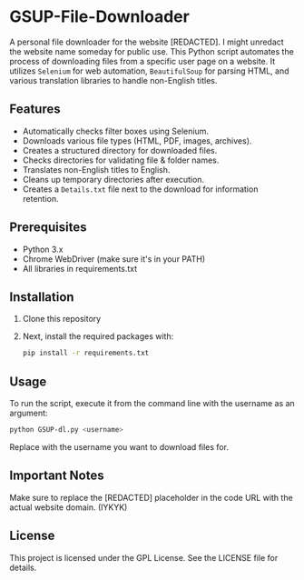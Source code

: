 # GSUP-File-Downloader
A personal file downloader for the website [REDACTED]. I might unredact the website name someday for public use. This Python script automates the process of downloading files from a specific user page on a website. It utilizes `Selenium` for web automation, `BeautifulSoup` for parsing HTML, and various translation libraries to handle non-English titles.

## Features

- Automatically checks filter boxes using Selenium.
- Downloads various file types (HTML, PDF, images, archives).
- Creates a structured directory for downloaded files.
- Checks directories for validating file & folder names.
- Translates non-English titles to English.
- Cleans up temporary directories after execution.
- Creates a `Details.txt` file next to the download for information retention.

## Prerequisites

- Python 3.x
- Chrome WebDriver (make sure it's in your PATH)
- All libraries in requirements.txt

## Installation

1. Clone this repository

2. Next, install the required packages with:
   ```bash
   pip install -r requirements.txt

## Usage

To run the script, execute it from the command line with the username as an argument:
   ```bash
   python GSUP-dl.py <username>
   ```
Replace <username> with the username you want to download files for.

## Important Notes

Make sure to replace the [REDACTED] placeholder in the code URL with the actual website domain. (IYKYK)

## License

This project is licensed under the GPL License. See the LICENSE file for details.

